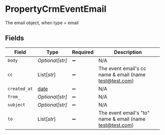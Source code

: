 # PropertyCrmEventEmail

The email object, when type = email


## Fields

| Field                                                                | Type                                                                 | Required                                                             | Description                                                          |
| -------------------------------------------------------------------- | -------------------------------------------------------------------- | -------------------------------------------------------------------- | -------------------------------------------------------------------- |
| `body`                                                               | *Optional[str]*                                                      | :heavy_minus_sign:                                                   | N/A                                                                  |
| `cc`                                                                 | List[*str*]                                                          | :heavy_minus_sign:                                                   | The event email's cc name & email (name <test@test.com>)             |
| `created_at`                                                         | [date](https://docs.python.org/3/library/datetime.html#date-objects) | :heavy_minus_sign:                                                   | N/A                                                                  |
| `from_`                                                              | *Optional[str]*                                                      | :heavy_minus_sign:                                                   | N/A                                                                  |
| `subject`                                                            | *Optional[str]*                                                      | :heavy_minus_sign:                                                   | N/A                                                                  |
| `to`                                                                 | List[*str*]                                                          | :heavy_minus_sign:                                                   | The event email's "to" name & email (name <test@test.com>)           |